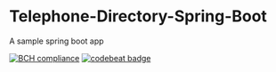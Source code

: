 # Telephone-Directory-Spring-Boot
A sample spring boot app

[![BCH compliance](https://bettercodehub.com/edge/badge/chandanv89/Telephone-Directory-Spring-Boot?branch=master)](https://bettercodehub.com/)
[![codebeat badge](https://codebeat.co/badges/37b5a28b-14d6-407f-954a-e6dd790545fa)](https://codebeat.co/projects/github-com-chandanv89-telephone-directory-spring-boot-master)
